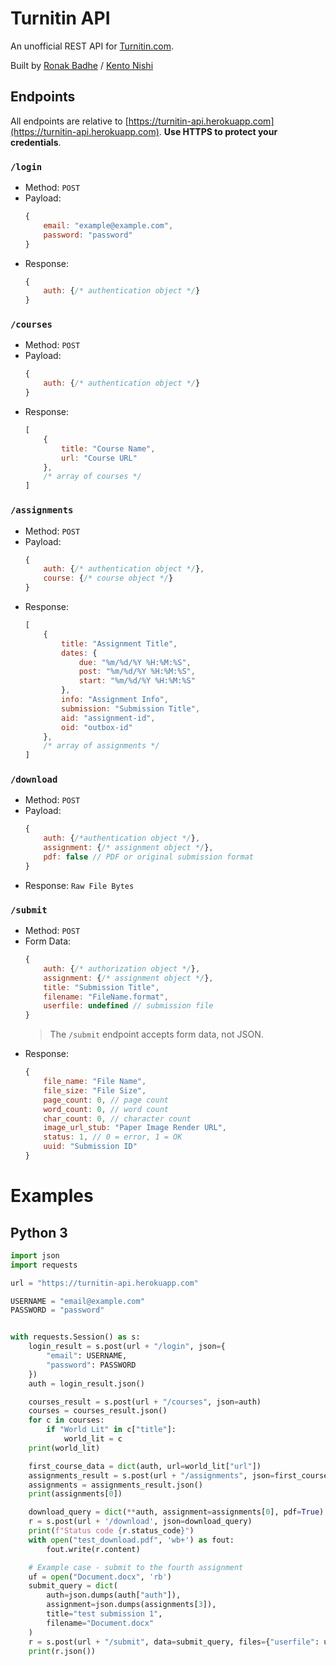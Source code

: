 # Turnitin API
An unofficial REST API for [Turnitin.com](https://www.turnitin.com/).

Built by
[Ronak Badhe](https://github.com/r2dev2bb8/)
/
[Kento Nishi](https://github.com/KentoNishi)

## Endpoints

All endpoints are relative to [https://turnitin-api.herokuapp.com](https://turnitin-api.herokuapp.com). **Use HTTPS to protect your credentials**.


### `/login`
* Method: `POST`
* Payload:
    ```javascript 
    {
        email: "example@example.com",
        password: "password"
    }
    ```
* Response:
    ```javascript
    {
        auth: {/* authentication object */}
    }
    ```

### `/courses`
* Method: `POST`
* Payload:
    ```javascript
    {
        auth: {/* authentication object */}
    }
    ```
* Response:
    ```javascript
    [
        {
            title: "Course Name",
            url: "Course URL"
        },
        /* array of courses */
    ]

### `/assignments`
* Method: `POST`
* Payload:
    ```javascript
    {
        auth: {/* authentication object */},
        course: {/* course object */}
    }
    ```
* Response:
    ```javascript
    [
        {
            title: "Assignment Title",
            dates: {
                due: "%m/%d/%Y %H:%M:%S",
                post: "%m/%d/%Y %H:%M:%S",
                start: "%m/%d/%Y %H:%M:%S"
            },
            info: "Assignment Info",
            submission: "Submission Title",
            aid: "assignment-id",
            oid: "outbox-id"
        },
        /* array of assignments */
    ]
    ```

### `/download`
* Method: `POST`
* Payload:
    ```javascript
    {
        auth: {/*authentication object */},
        assignment: {/* assignment object */},
        pdf: false // PDF or original submission format
    }
    ```
* Response: `Raw File Bytes`


### `/submit`
* Method: `POST`
* Form Data:
    ```javascript
    {
        auth: {/* authorization object */},
        assignment: {/* assignment object */},
        title: "Submission Title",
        filename: "FileName.format",
        userfile: undefined // submission file
    }
    ```
    > The `/submit` endpoint accepts form data, not JSON. 
* Response:
    ```javascript
    {
        file_name: "File Name",
        file_size: "File Size",
        page_count: 0, // page count
        word_count: 0, // word count
        char_count: 0, // character count
        image_url_stub: "Paper Image Render URL",
        status: 1, // 0 = error, 1 = OK
        uuid: "Submission ID"
    }
    ```

# Examples

## Python 3
```python
import json
import requests

url = "https://turnitin-api.herokuapp.com"

USERNAME = "email@example.com"
PASSWORD = "password"


with requests.Session() as s:
    login_result = s.post(url + "/login", json={
        "email": USERNAME,
        "password": PASSWORD
    })
    auth = login_result.json()

    courses_result = s.post(url + "/courses", json=auth)
    courses = courses_result.json()
    for c in courses:
        if "World Lit" in c["title"]:
            world_lit = c
    print(world_lit)

    first_course_data = dict(auth, url=world_lit["url"])
    assignments_result = s.post(url + "/assignments", json=first_course_data)
    assignments = assignments_result.json()
    print(assignments[0])

    download_query = dict(**auth, assignment=assignments[0], pdf=True)
    r = s.post(url + '/download', json=download_query)
    print(f"Status code {r.status_code}")
    with open("test_download.pdf", 'wb+') as fout:
        fout.write(r.content)

    # Example case - submit to the fourth assignment 
    uf = open("Document.docx", 'rb')
    submit_query = dict(
        auth=json.dumps(auth["auth"]),
        assignment=json.dumps(assignments[3]),
        title="test submission 1",
        filename="Document.docx"
    )
    r = s.post(url + "/submit", data=submit_query, files={"userfile": uf})
    print(r.json())
```
